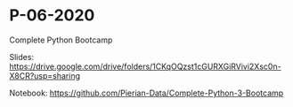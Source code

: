 # P-06-2020

Complete Python Bootcamp

Slides:
https://drive.google.com/drive/folders/1CKqOQzst1cGURXGiRVivi2Xsc0n-X8CR?usp=sharing

Notebook:
https://github.com/Pierian-Data/Complete-Python-3-Bootcamp
